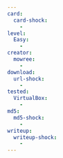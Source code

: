 ```yaml
---
card:
  card-shock:
    -
level:
  Easy:
    -
creator:
  mowree:
    -
download:
  url-shock:
    -
tested:
  VirtualBox:
    -
md5:
  md5-shock:
    -
writeup:
  writeup-shock:
    -
---
```

